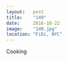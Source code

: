 ```yaml
---
layout:   post
title:    "149"
date:     2016-10-22
image:    "149.jpg"
location: "FiDi, NYC"
---
```


Cooking
